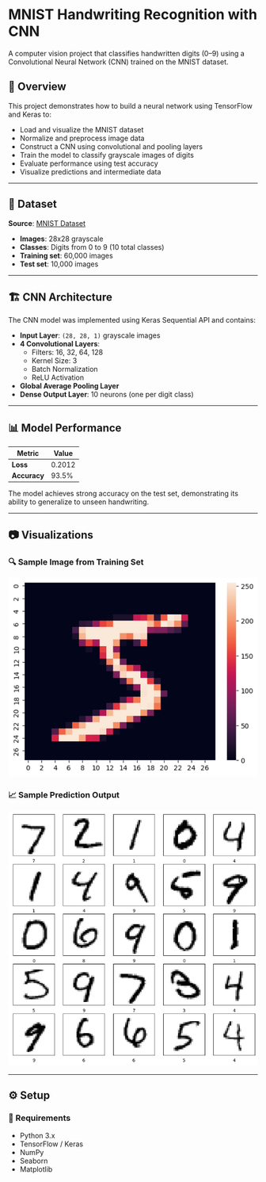 # MNIST Handwriting Recognition with CNN

A computer vision project that classifies handwritten digits (0–9) using a Convolutional Neural Network (CNN) trained on the MNIST dataset. 

## 🧠 Overview

This project demonstrates how to build a neural network using TensorFlow and Keras to:

- Load and visualize the MNIST dataset
- Normalize and preprocess image data
- Construct a CNN using convolutional and pooling layers
- Train the model to classify grayscale images of digits
- Evaluate performance using test accuracy
- Visualize predictions and intermediate data

---

## 📁 Dataset

**Source**: [MNIST Dataset](https://www.kaggle.com/datasets/hojjatk/mnist-dataset)

- **Images**: 28x28 grayscale
- **Classes**: Digits from 0 to 9 (10 total classes)
- **Training set**: 60,000 images
- **Test set**: 10,000 images

---

## 🏗️ CNN Architecture

The CNN model was implemented using Keras Sequential API and contains:

- **Input Layer**: `(28, 28, 1)` grayscale images
- **4 Convolutional Layers**:
  - Filters: 16, 32, 64, 128
  - Kernel Size: 3
  - Batch Normalization
  - ReLU Activation
- **Global Average Pooling Layer**
- **Dense Output Layer**: 10 neurons (one per digit class)

---

## 📊 Model Performance

| Metric     | Value      |
|------------|------------|
| **Loss**   | 0.2012     |
| **Accuracy** | 93.5%     |

The model achieves strong accuracy on the test set, demonstrating its ability to generalize to unseen handwriting.

---

## 📷 Visualizations

### 🔍 Sample Image from Training Set

![sample_image](./training_data_example.png)

### 📈 Sample Prediction Output

![predictions](./predictions_on_test_set.png)

---

## ⚙️ Setup

### 🧪 Requirements

- Python 3.x
- TensorFlow / Keras
- NumPy
- Seaborn
- Matplotlib

